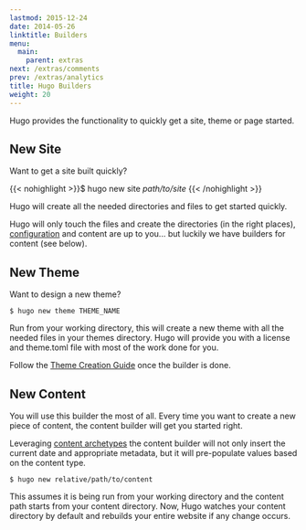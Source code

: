 ```yaml
---
lastmod: 2015-12-24
date: 2014-05-26
linktitle: Builders
menu:
  main:
    parent: extras
next: /extras/comments
prev: /extras/analytics
title: Hugo Builders
weight: 20
---
```


Hugo provides the functionality to quickly get a site, theme or page
started.


## New Site

Want to get a site built quickly?

{{< nohighlight >}}$ hugo new site <i>path/to/site</i>
{{< /nohighlight >}}

Hugo will create all the needed directories and files to get started
quickly.

Hugo will only touch the files and create the directories (in the right
places), [configuration](/overview/configuration/) and content are up to
you... but luckily we have builders for content (see below).

## New Theme

Want to design a new theme?

    $ hugo new theme THEME_NAME

Run from your working directory, this will create a new theme with all
the needed files in your themes directory. Hugo will provide you with a
license and theme.toml file with most of the work done for you.

Follow the [Theme Creation Guide](/themes/creation/) once the builder is
done.

## New Content

You will use this builder the most of all. Every time you want to create
a new piece of content, the content builder will get you started right.

Leveraging [content archetypes](/content/archetypes/) the content builder
will not only insert the current date and appropriate metadata, but it
will pre-populate values based on the content type.

    $ hugo new relative/path/to/content

This assumes it is being run from your working directory and the content
path starts from your content directory. Now, Hugo watches your content directory by default and rebuilds your entire website if any change occurs.

